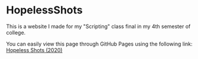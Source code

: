 # HopelessShots
 This is a website I made for my "Scripting" class final in my 4th semester of college.

You can easily view this page through GitHub Pages using the following link:<br />
[Hopeless Shots (2020)](https://J0C31YN3.github.io/HopelessShots/)
